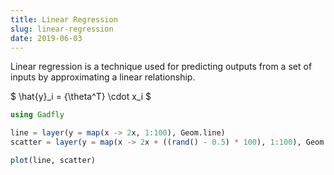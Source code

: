```yaml
---
title: Linear Regression
slug: linear-regression
date: 2019-06-03
---
```


Linear regression is a technique used for predicting outputs from a set of inputs by approximating a linear relationship.

$
\hat{y}_i = {\theta^T} \cdot x_i
$

<object data="linear-regression.svg" type="image/svg+xml">
    <param name="url" value="linear-regression.svg">
</object>

```julia
using Gadfly

line = layer(y = map(x -> 2x, 1:100), Geom.line)
scatter = layer(y = map(x -> 2x + ((rand() - 0.5) * 100), 1:100), Geom.point)

plot(line, scatter)
```
